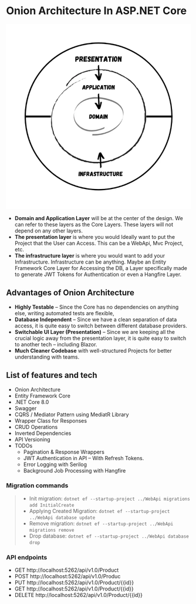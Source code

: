 # Onion Architecture In ASP.NET Core

![img.png](img.png)

- **Domain and Application Layer** will be at the center of the design. We can refer to these layers as the Core Layers. These layers will not depend on any other layers.
- **The presentation layer** is where you would Ideally want to put the Project that the User can Access. This can be a WebApi, Mvc Project, etc.
- **The infrastructure layer** is where you would want to add your Infrastructure. Infrastructure can be anything. Maybe an Entity Framework Core Layer for Accessing the DB, a Layer specifically made to generate JWT Tokens for Authentication or even a Hangfire Layer.

## Advantages of Onion Architecture
- **Highly Testable** – Since the Core has no dependencies on anything else, writing automated tests are flexible,
- **Database Independent** – Since we have a clean separation of data access, it is quite easy to switch between different database providers.
- **Switchable UI Layer (Presentation)** – Since we are keeping all the crucial logic away from the presentation layer, it is quite easy to switch to another tech – including Blazor.
- **Much Cleaner Codebase** with well-structured Projects for better understanding with teams.

## List of features and tech
- Onion Architecture
- Entity Framework Core
- .NET Core 8.0
- Swagger
- CQRS / Mediator Pattern using MediatR Library
- Wrapper Class for Responses
- CRUD Operations
- Inverted Dependencies
- API Versioning
- TODOs
  - Pagination & Response Wrappers
  - JWT Authentication in API – With Refresh Tokens.
  - Error Logging with Serilog
  - Background Job Processing with Hangfire

### Migration commands
> - Init migration: `dotnet ef --startup-project ../WebApi migrations add InitialCreate`
> - Applying Created Migration: `dotnet ef --startup-project ../WebApi database update`
> - Remove migration: `dotnet ef --startup-project ../WebApi migrations remove`
> - Drop database: `dotnet ef --startup-project ../WebApi database drop`

### API endpoints
- GET http://localhost:5262/api/v1.0/Product
- POST http://localhost:5262/api/v1.0/Produc
- PUT http://localhost:5262/api/v1.0/Product/{{id}}
- GET http://localhost:5262/api/v1.0/Product/{{id}}
- DELETE http://localhost:5262/api/v1.0/Product/{{id}}